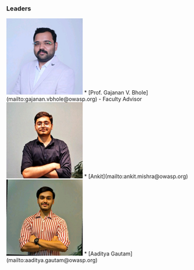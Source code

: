 ### Leaders

<img width = "200" height = "200" src="assets/sir-new.jpeg"/> 
* [Prof. Gajanan V. Bhole](mailto:gajanan.vbhole@owasp.org) -  Faculty Advisor               
 <img width = "200" height = "200" src="assets/ankit-new.jpeg"/>
* [Ankit](mailto:ankit.mishra@owasp.org)           
  <img width = "200" height = "200" src="assets/ag-new.jpeg"/>
* [Aaditya Gautam](mailto:aaditya.gautam@owasp.org) 
